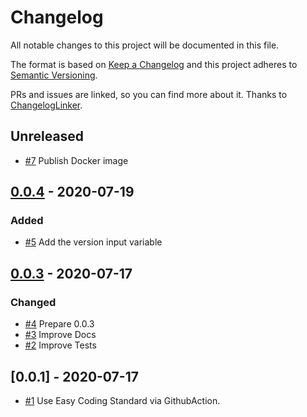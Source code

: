 # Changelog

All notable changes to this project will be documented in this file.

The format is based on [Keep a Changelog](http://keepachangelog.com/en/1.0.0/)
and this project adheres to [Semantic Versioning](http://semver.org/spec/v2.0.0.html).

PRs and issues are linked, so you can find more about it. Thanks to [ChangelogLinker](https://github.com/Symplify/ChangelogLinker).

## Unreleased

<!-- changelog-linker -->

- [#7] Publish Docker image

## [0.0.4] - 2020-07-19

### Added

- [#5] Add the version input variable

## [0.0.3] - 2020-07-17

### Changed

- [#4] Prepare 0.0.3
- [#3] Improve Docs
- [#2] Improve Tests

## [0.0.1] - 2020-07-17

- [#1] Use Easy Coding Standard via GithubAction.

[#7]: https://github.com/zingimmick/ecs-action/pull/7
[#5]: https://github.com/zingimmick/ecs-action/pull/5
[#4]: https://github.com/zingimmick/ecs-action/pull/4
[#3]: https://github.com/zingimmick/ecs-action/pull/3
[#2]: https://github.com/zingimmick/ecs-action/pull/2
[#1]: https://github.com/zingimmick/ecs-action/pull/1
[0.0.4]: https://github.com/zingimmick/ecs-action/compare/0.0.3...0.0.4
[0.0.3]: https://github.com/zingimmick/ecs-action/compare/0.0.1...0.0.3

